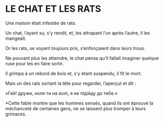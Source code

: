 # LE CHAT ET LES RATS

Une maison était infestée de rats. 

Un chat, l’ayant su, s’y rendit, et, les attrapant l’un après l’autre, il les mangeait.

Or les rats, se voyant toujours pris, s’enfonçaient dans leurs trous. 

Ne pouvant plus les atteindre, le chat pensa qu’il fallait imaginer quelque ruse pour les en faire sortir. 

Il grimpa à un rebord de bois et, s’y étant suspendu, il fit le mort. 

Mais un des rats sortant la tête pour regarder, l’aperçut et dit : 

«Гей! друже, коли ти на волі, я не підійду до тебе.»


*Cette fable montre que les hommes sensés, quand ils ont éprouvé la méchanceté de certaines gens, ne se laissent plus tromper à leurs grimaces. 
